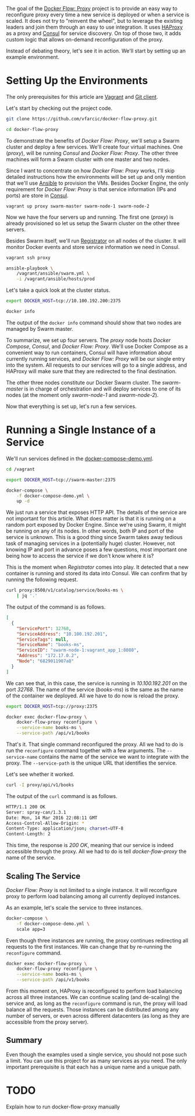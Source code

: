 The goal of the [Docker Flow: Proxy](https://github.com/vfarcic/docker-flow-proxy) project is to provide an easy way to reconfigure proxy every time a new service is deployed or when a service is scaled. It does not try to "reinvent the wheel", but to leverage the existing leaders and join them through an easy to use integration. It uses [HAProxy](http://www.haproxy.org/) as a proxy and [Consul](https://www.consul.io/) for service discovery. On top of those two, it adds custom logic that allows on-demand reconfiguration of the proxy.

Instead of debating theory, let's see it in action. We'll start by setting up an example environment.

Setting Up the Environments
===========================

The only prerequisites for this article are [Vagrant](https://www.vagrantup.com/) and [Git client](https://git-scm.com/).

Let's start by checking out the project code.

```bash
git clone https://github.com/vfarcic/docker-flow-proxy.git

cd docker-flow-proxy
```

To demonstrate the benefits of *Docker Flow: Proxy*, we'll setup a Swarm cluster and deploy a few services. We'll create four virtual machines. One (*proxy*), will be running *Consul* and *Docker Flow: Proxy*. The other three machines will form a Swarm cluster with one master and two nodes.

Since I want to concentrate on how *Docker Flow: Proxy* works, I'll skip detailed instructions how the environments will be set up and only mention that we'll use [Ansible](https://www.ansible.com/) to provision the VMs. Besides Docker Engine, the only requirement for *Docker Flow: Proxy* is that service information (IPs and ports) are store in [Consul](https://www.consul.io/).

```
vagrant up proxy swarm-master swarm-node-1 swarm-node-2
```

Now we have the four servers up and running. The first one (*proxy*) is already provisioned so let us setup the Swarm cluster on the other three servers.

Besides Swarm itself, we'll run [Registrator](https://github.com/gliderlabs/registrator) on all nodes of the cluster. It will monitor Docker events and store service information we need in Consul.

```bash
vagrant ssh proxy

ansible-playbook \
    /vagrant/ansible/swarm.yml \
    -i /vagrant/ansible/hosts/prod
```

Let's take a quick look at the cluster status.

```bash
export DOCKER_HOST=tcp://10.100.192.200:2375

docker info
```

The output of the `docker info` command should show that two nodes are managed by Swarm master.

To summarize, we set up four servers. The *proxy* node hosts *Docker Compose*, *Consul*, and *Docker Flow: Proxy*. We'll use Docker Compose as a convenient way to run containers, Consul will have information about currently running services, and *Docker Flow: Proxy* will be our single entry into the system. All requests to our services will go to a single address, and HAProxy will make sure that they are redirected to the final destination.

The other three nodes constitute our Docker Swarm cluster. The *swarm-master* is in charge of orchestration and will deploy services to one of its nodes (at the moment only *swarm-node-1* and *swarm-node-2*).

Now that everything is set up, let's run a few services.

Running a Single Instance of a Service
======================================

We'll run services defined in the [docker-compose-demo.yml](https://github.com/vfarcic/docker-flow-proxy/blob/master/docker-compose-demo.yml).

```bash
cd /vagrant

export DOCKER_HOST=tcp://swarm-master:2375

docker-compose \
    -f docker-compose-demo.yml \
    up -d
```

We just run a service that exposes HTTP API. The details of the service are not important for this article. What does matter is that it is running on a random port exposed by Docker Engine. Since we're using Swarm, it might be running on any of its nodes. In other words, both IP and port of the service is unknown. This is a good thing since Swarm takes away tedious task of managing services in a (potentially huge) cluster. However, not knowing IP and port in advance poses a few questions, most important one being how to access the service if we don't know where it is?

This is the moment when *Registrator* comes into play. It detected that a new container is running and stored its data into Consul. We can confirm that by running the following request.

```bash
curl proxy:8500/v1/catalog/service/books-ms \
    | jq '.'
```

The output of the command is as follows.

```json
[
  {
    "ServicePort": 32768,
    "ServiceAddress": "10.100.192.201",
    "ServiceTags": null,
    "ServiceName": "books-ms",
    "ServiceID": "swarm-node-1:vagrant_app_1:8080",
    "Address": "172.17.0.2",
    "Node": "6829011907a8"
  }
]
```

We can see that, in this case, the service is running in *10.100.192.201* on the port *32768*. The name of the service (*books-ms*) is the same as the name of the container we deployed. All we have to do now is reload the proxy.

```bash
export DOCKER_HOST=tcp://proxy:2375

docker exec docker-flow-proxy \
    docker-flow-proxy reconfigure \
    --service-name books-ms \
    --service-path /api/v1/books
```

That's it. That single command reconfigured the proxy. All we had to do is run the `reconfigure` command together with a few arguments. The `--service-name` contains the name of the service we want to integrate with the proxy. The `--service-path` is the unique URL that identifies the service.

Let's see whether it worked.

```bash
curl -I proxy/api/v1/books
```

The output of the `curl` command is as follows.

```bash
HTTP/1.1 200 OK
Server: spray-can/1.3.1
Date: Mon, 14 Mar 2016 22:08:11 GMT
Access-Control-Allow-Origin: *
Content-Type: application/json; charset=UTF-8
Content-Length: 2
```

This time, the response is *200 OK*, meaning that our service is indeed accessible through the proxy. All we had to do is tell *docker-flow-proxy* the name of the service.

Scaling The Service
-------------------

*Docker Flow: Proxy* is not limited to a single instance. It will reconfigure proxy to perform load balancing among all currently deployed instances.

As an example, let's scale the service to three instances.

```bash
docker-compose \
    -f docker-compose-demo.yml \
    scale app=3
```

Even though three instances are running, the proxy continues redirecting all requests to the first instances. We can change that by re-running the `reconfigure` command.

```bash
docker exec docker-flow-proxy \
    docker-flow-proxy reconfigure \
    --service-name books-ms \
    --service-path /api/v1/books
```

From this moment on, HAProxy is reconfigured to perform load balancing across all three instances. We can continue scaling (and de-scaling) the service and, as long as the `reconfigure` command is run, the proxy will load balance all the requests. Those instances can be distributed among any number of servers, or even across different datacenters (as long as they are accessible from the proxy server).

Summary
-------

Even though the examples used a single service, you should not pose such a limit. You can use this project for as many services as you need. The only important prerequisite is that each has a unique name and a unique path.


TODO
====

Explain how to run docker-flow-proxy manually